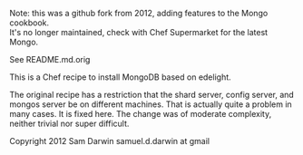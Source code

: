 Note: this was a github fork from 2012, adding features to the Mongo cookbook.  
It's no longer maintained, check with Chef Supermarket for the latest Mongo.

See README.md.orig

This is a Chef recipe to install MongoDB based on edelight.  

The original recipe has a restriction that the shard server, config server, and mongos server be on different machines.  That is actually quite a problem in many cases.   It is fixed here.  The change was of moderate complexity, neither trivial nor super difficult.


Copyright 2012 Sam Darwin samuel.d.darwin at gmail

